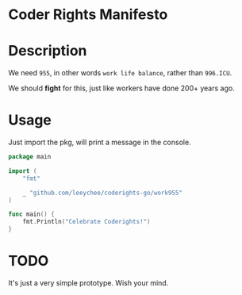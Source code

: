 Coder Rights Manifesto
============================================================

# Description

We need `955`, in other words `work life balance`, rather than `996.ICU`.

We should **fight** for this, just like workers have done 200+ years ago.

# Usage

Just import the pkg, will print a message in the console.

```go
package main

import (
	"fmt"

	_ "github.com/leeychee/coderights-go/work955"
)

func main() {
	fmt.Println("Celebrate Coderights!")
}
```

# TODO

It's just a very simple prototype. Wish your mind.
